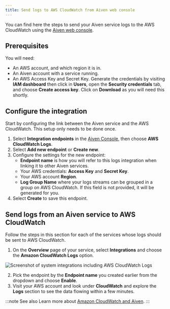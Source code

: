 ```yaml
---
title: Send logs to AWS CloudWatch from Aiven web console
---
```


You can find here the steps to send your Aiven service logs to the AWS
CloudWatch using the [Aiven web console](https://console.aiven.io).

## Prerequisites

You will need:

-   An AWS account, and which region it is in.
-   An Aiven account with a service running.
-   An AWS Access Key and Secret Key. Generate the credentials by
    visiting **IAM dashboard** then click in **Users**, open the
    **Security credentials** tab, and choose **Create access key**.
    Click on **Download** as you will need this shortly.

## Configure the integration

Start by configuring the link between the Aiven service and the AWS
CloudWatch. This setup only needs to be done once.

1.  Select **Integration endpoints** in the [Aiven
    Console](https://console.aiven.io/), then choose **AWS CloudWatch
    Logs**.
2.  Select **Add new endpoint** or **Create new**.
3.  Configure the settings for the new endpoint:
    -   **Endpoint name** is how you will refer to this logs integration
        when linking it to other Aiven services.
    -   Your AWS credentials: **Access Key** and **Secret Key**.
    -   Your AWS account **Region**.
    -   **Log Group Name** where your logs streams can be grouped in a
        group on AWS CloudWatch. If this field is not provided, it will
        be generated for you.
4.  Select **Create** to save this endpoint.

## Send logs from an Aiven service to AWS CloudWatch

Follow the steps in this section for each of the services whose logs
should be sent to AWS CloudWatch.

1.  On the **Overview** page of your service, select **Integrations**
    and choose the **Amazon CloudWatch Logs** option.

![Screenshot of system integrations including AWS CloudWatch Logs](/images/integrations/cloudwatch-overview-integrations.png)

2.  Pick the endpoint by the **Endpoint name** you created earlier from
    the dropdown and choose **Enable**.
3.  Visit your AWS account and look under **CloudWatch** and explore the
    **Logs** section to see the data flowing within a few minutes.

:::note See also
Learn more about [Amazon CloudWatch and Aiven](/docs/integrations/cloudwatch).
:::
